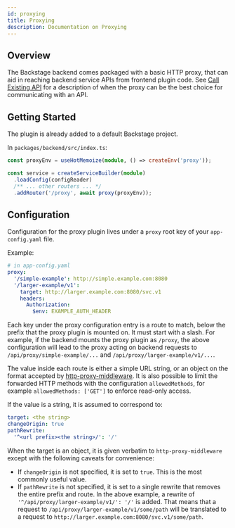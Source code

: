 ```yaml
---
id: proxying
title: Proxying
description: Documentation on Proxying
---
```


## Overview

The Backstage backend comes packaged with a basic HTTP proxy, that can aid in
reaching backend service APIs from frontend plugin code. See
[Call Existing API](call-existing-api.md) for a description of when the proxy
can be the best choice for communicating with an API.

## Getting Started

The plugin is already added to a default Backstage project.

In `packages/backend/src/index.ts`:

```ts
const proxyEnv = useHotMemoize(module, () => createEnv('proxy'));

const service = createServiceBuilder(module)
  .loadConfig(configReader)
  /** ... other routers ... */
  .addRouter('/proxy', await proxy(proxyEnv));
```

## Configuration

Configuration for the proxy plugin lives under a `proxy` root key of your
`app-config.yaml` file.

Example:

```yaml
# in app-config.yaml
proxy:
  '/simple-example': http://simple.example.com:8080
  '/larger-example/v1':
    target: http://larger.example.com:8080/svc.v1
    headers:
      Authorization:
        $env: EXAMPLE_AUTH_HEADER
```

Each key under the proxy configuration entry is a route to match, below the
prefix that the proxy plugin is mounted on. It must start with a slash. For
example, if the backend mounts the proxy plugin as `/proxy`, the above
configuration will lead to the proxy acting on backend requests to
`/api/proxy/simple-example/...` and `/api/proxy/larger-example/v1/...`.

The value inside each route is either a simple URL string, or an object on the
format accepted by
[http-proxy-middleware](https://www.npmjs.com/package/http-proxy-middleware). It
is also possible to limit the forwarded HTTP methods with the configuration
`allowedMethods`, for example `allowedMethods: ['GET']` to enforce read-only
access.

If the value is a string, it is assumed to correspond to:

```yaml
target: <the string>
changeOrigin: true
pathRewrite:
  '^<url prefix><the string>/': '/'
```

When the target is an object, it is given verbatim to `http-proxy-middleware`
except with the following caveats for convenience:

- If `changeOrigin` is not specified, it is set to `true`. This is the most
  commonly useful value.
- If `pathRewrite` is not specified, it is set to a single rewrite that removes
  the entire prefix and route. In the above example, a rewrite of
  `'^/api/proxy/larger-example/v1/': '/'` is added. That means that a request to
  `/api/proxy/larger-example/v1/some/path` will be translated to a request to
  `http://larger.example.com:8080/svc.v1/some/path`.
